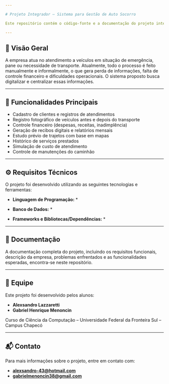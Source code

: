 ```yaml
---

# Projeto Integrador – Sistema para Gestão de Auto Socorro

Este repositório contém o código-fonte e a documentação do projeto integrador desenvolvido como parte das disciplinas do curso de Ciência da Computação da Universidade Federal da Fronteira Sul. O objetivo do projeto é desenvolver um sistema para melhorar a organização e a eficiência da empresa **Auto Socorro Lazzaretti**, localizada em Xaxim-SC.

---
```


## 📌 Visão Geral

A empresa atua no atendimento a veículos em situação de emergência, pane ou necessidade de transporte. Atualmente, todo o processo é feito manualmente e informalmente, o que gera perda de informações, falta de controle financeiro e dificuldades operacionais. O sistema proposto busca digitalizar e centralizar essas informações.

---

## 🚀 Funcionalidades Principais

* Cadastro de clientes e registros de atendimentos
* Registro fotográfico de veículos antes e depois do transporte
* Controle financeiro (despesas, receitas, inadimplência)
* Geração de recibos digitais e relatórios mensais
* Estudo prévio de trajetos com base em mapas
* Histórico de serviços prestados
* Simulação de custo de atendimento
* Controle de manutenções do caminhão

---

## ⚙️ Requisitos Técnicos

O projeto foi desenvolvido utilizando as seguintes tecnologias e ferramentas:

* **Linguagem de Programação:**
  *

* **Banco de Dados:**
  *

* **Frameworks e Bibliotecas/Dependências:**
  *

---

## 📁 Documentação

A documentação completa do projeto, incluindo os requisitos funcionais, descrição da empresa, problemas enfrentados e as funcionalidades esperadas, encontra-se neste repositório.

---

## 👥 Equipe

Este projeto foi desenvolvido pelos alunos:

* **Alexsandro Lazzaretti**
* **Gabriel Henrique Menoncin**

Curso de Ciência da Computação – Universidade Federal da Fronteira Sul – Campus Chapecó

---

## 📬 Contato

Para mais informações sobre o projeto, entre em contato com:

* **alexsandro-43@hotmail.com**
* **gabrielmenoncin38@gmail.com**
